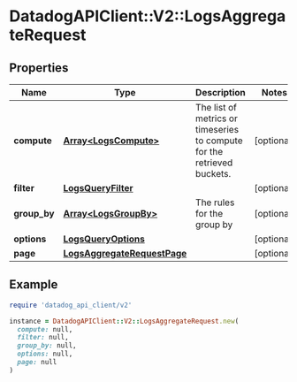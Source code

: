 # DatadogAPIClient::V2::LogsAggregateRequest

## Properties

| Name | Type | Description | Notes |
| ---- | ---- | ----------- | ----- |
| **compute** | [**Array&lt;LogsCompute&gt;**](LogsCompute.md) | The list of metrics or timeseries to compute for the retrieved buckets. | [optional] |
| **filter** | [**LogsQueryFilter**](LogsQueryFilter.md) |  | [optional] |
| **group_by** | [**Array&lt;LogsGroupBy&gt;**](LogsGroupBy.md) | The rules for the group by | [optional] |
| **options** | [**LogsQueryOptions**](LogsQueryOptions.md) |  | [optional] |
| **page** | [**LogsAggregateRequestPage**](LogsAggregateRequestPage.md) |  | [optional] |

## Example

```ruby
require 'datadog_api_client/v2'

instance = DatadogAPIClient::V2::LogsAggregateRequest.new(
  compute: null,
  filter: null,
  group_by: null,
  options: null,
  page: null
)
```

